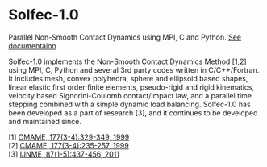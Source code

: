 # Solfec-1.0
Parallel Non-Smooth Contact Dynamics using MPI, C and Python. [See documentaion](http://parmes.github.io/solfec)

Solfec-1.0 implements the Non-Smooth Contact Dynamics Method [1,2] using MPI, C, Python and several 3rd party
codes written in C/C++/Fortran. It includes mesh, convex polyhedra, sphere and ellipsoid based shapes,
linear elastic first order finite elements, pseudo-rigid and rigid kinematics, velocity based Signorini-Coulomb
contact/impact law, and a parallel time stepping combined with a simple dynamic load balancing. Solfec-1.0
has been developed as a part of research [3], and it continues to be developed and maintained since.

[1] [CMAME, 177(3-4):329-349, 1999](http://www.sciencedirect.com/science/article/pii/S0045782598003879)  
[2] [CMAME, 177(3-4):235-257, 1999](http://www.sciencedirect.com/science/article/pii/S0045782598003831)  
[3] [IJNME, 87(1-5):437-456, 2011](http://onlinelibrary.wiley.com/doi/10.1002/nme.3158/full)
